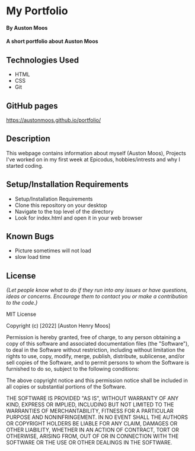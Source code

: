 #  My Portfolio

#### By Auston Moos

#### A short portfolio about Auston Moos

## Technologies Used

* HTML
* CSS 
* Git
## GitHub pages

https://austonmoos.github.io/portfolio/

## Description

This webpage contains information about myself (Auston Moos), Projects I've worked on in my first week at Epicodus, hobbies/intrests and why I started coding. 

## Setup/Installation Requirements

* Setup/Installation Requirements
* Clone this repository on your desktop
* Navigate to the top level of the directory
* Look for index.html and open it in your web browser


## Known Bugs

* Picture sometimes will not load
* slow load time

## License

_{Let people know what to do if they run into any issues or have questions, ideas or concerns.  Encourage them to contact you or make a contribution to the code.}_

MIT License

Copyright (c) [2022] [Auston Henry Moos]

Permission is hereby granted, free of charge, to any person obtaining a copy
of this software and associated documentation files (the "Software"), to deal
in the Software without restriction, including without limitation the rights
to use, copy, modify, merge, publish, distribute, sublicense, and/or sell
copies of the Software, and to permit persons to whom the Software is
furnished to do so, subject to the following conditions:

The above copyright notice and this permission notice shall be included in all
copies or substantial portions of the Software.

THE SOFTWARE IS PROVIDED "AS IS", WITHOUT WARRANTY OF ANY KIND, EXPRESS OR
IMPLIED, INCLUDING BUT NOT LIMITED TO THE WARRANTIES OF MERCHANTABILITY,
FITNESS FOR A PARTICULAR PURPOSE AND NONINFRINGEMENT. IN NO EVENT SHALL THE
AUTHORS OR COPYRIGHT HOLDERS BE LIABLE FOR ANY CLAIM, DAMAGES OR OTHER
LIABILITY, WHETHER IN AN ACTION OF CONTRACT, TORT OR OTHERWISE, ARISING FROM,
OUT OF OR IN CONNECTION WITH THE SOFTWARE OR THE USE OR OTHER DEALINGS IN THE
SOFTWARE.